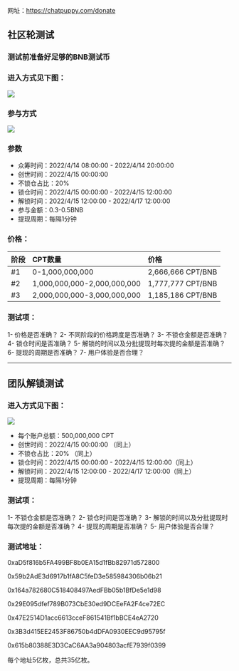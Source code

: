 网址：https://chatpuppy.com/donate

## 社区轮测试
### 测试前准备好足够的BNB测试币

### 进入方式见下图：
![](https://tva1.sinaimg.cn/large/e6c9d24egy1h18jd1d5itj20xc0gwwf1.jpg)

### 参与方式
![](https://tva1.sinaimg.cn/large/e6c9d24egy1h18jdww4bkj21fq0dcaam.jpg)

### 参数
* 众筹时间：2022/4/14 08:00:00 - 2022/4/14 20:00:00
* 创世时间：2022/4/15 00:00:00
* 不锁仓占比：20%
* 锁仓时间：2022/4/15 00:00:00 - 2022/4/15 12:00:00
* 解锁时间：2022/4/15 12:00:00 - 2022/4/17 12:00:00
* 参与金额：0.3-0.5BNB
* 提现周期：每隔1分钟

### 价格：
|阶段|CPT数量|价格|
|:-|:-|:-|
|#1|0-1,000,000,000|2,666,666 CPT/BNB|
|#2|1,000,000,000-2,000,000,000|1,777,777 CPT/BNB|
|#3|2,000,000,000-3,000,000,000|1,185,186 CPT/BNB|

### 测试项：
1- 价格是否准确？
2- 不同阶段的价格跨度是否准确？
3- 不锁仓金额是否准确？
4- 锁仓时间是否准确？
5- 解锁的时间以及分批提现时每次提的金额是否准确？
6- 提现的周期是否准确？
7- 用户体验是否合理？

----
## 团队解锁测试
### 进入方式见下图：
![](https://tva1.sinaimg.cn/large/e6c9d24egy1h18jfd6hzyj20us0eidga.jpg)

* 每个账户总额：500,000,000 CPT
* 创世时间：2022/4/15 00:00:00 （同上）
* 不锁仓占比：20% （同上）
* 锁仓时间：2022/4/15 00:00:00 - 2022/4/15 12:00:00（同上）
* 解锁时间：2022/4/15 12:00:00 - 2022/4/17 12:00:00（同上）
* 提现周期：每隔1分钟

### 测试项：
1- 不锁仓金额是否准确？
2- 锁仓时间是否准确？
3- 解锁的时间以及分批提现时每次提的金额是否准确？
4- 提现的周期是否准确？
5- 用户体验是否合理？

### 测试地址：
0xaD5f816b5FA499BF8b0EA15d1fBb82971d572800

0x59b2AdE3d6917b1fA8C5feD3e585984306b06b21

0x164a782680C518408497AedFBb05b1BfDe5e1d98

0x29E095dfef789B073CbE30ed9DCEeFA2F4ce72EC

0x47E2514D1acc6613cceF861541Bf1bBCE4eA2720

0x3B3d415EE2453F86750b4dDFA0930EEC9d95795f

0x615b80388E3D3CaC6AA3a904803acfE7939f0399

每个地址5亿枚，总共35亿枚。